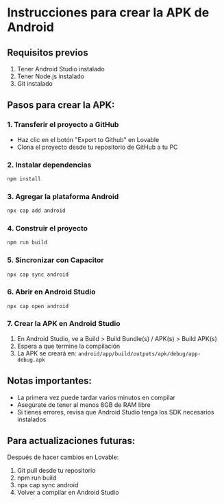 
# Instrucciones para crear la APK de Android

## Requisitos previos
1. Tener Android Studio instalado
2. Tener Node.js instalado
3. Git instalado

## Pasos para crear la APK:

### 1. Transferir el proyecto a GitHub
- Haz clic en el botón "Export to Github" en Lovable
- Clona el proyecto desde tu repositorio de GitHub a tu PC

### 2. Instalar dependencias
```bash
npm install
```

### 3. Agregar la plataforma Android
```bash
npx cap add android
```

### 4. Construir el proyecto
```bash
npm run build
```

### 5. Sincronizar con Capacitor
```bash
npx cap sync android
```

### 6. Abrir en Android Studio
```bash
npx cap open android
```

### 7. Crear la APK en Android Studio
1. En Android Studio, ve a Build > Build Bundle(s) / APK(s) > Build APK(s)
2. Espera a que termine la compilación
3. La APK se creará en: `android/app/build/outputs/apk/debug/app-debug.apk`

## Notas importantes:
- La primera vez puede tardar varios minutos en compilar
- Asegúrate de tener al menos 8GB de RAM libre
- Si tienes errores, revisa que Android Studio tenga los SDK necesarios instalados

## Para actualizaciones futuras:
Después de hacer cambios en Lovable:
1. Git pull desde tu repositorio
2. npm run build
3. npx cap sync android
4. Volver a compilar en Android Studio
